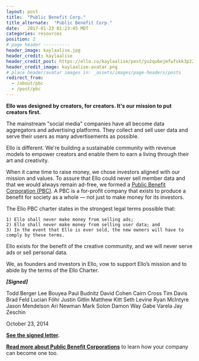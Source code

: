 ```yaml
---
layout: post
title:  "Public Benefit Corp."
title_alternate:  "Public Benefit Corp."
date:   2017-01-23 01:23:45 MDT
categories: resources
position: 2
# page header ----------
header_image: kaylaalise.jpg
header_credit: kaylaalise
header_credit_post: https://ello.co/kaylaalise/post/yu2qu6ejmfwfskk3p220wq
header_credit_image: kaylaalise-avatar.png
# place header/avatar images in: _assets/images/page-headers/posts
redirect_from:
  - /about/pbc
  - /post/pbc
---
```

**Ello was designed by creators, for creators. It's our mission to put creators first.**

The mainstream "social media" companies have all become data aggregators and advertising platforms. They collect and sell user data and serve their users as many advertisements as possible.

Ello is different. We're building a sustainable community with revenue models to empower creators and enable them to earn a living through their art and creativity.

When it came time to raise money, we chose investors aligned with our mission and values. To assure that Ello could never sell member data and that we would always remain ad-free, we formed a [Public Benefit Corporation (PBC)](http://benefitcorp.net/). A PBC is a for-profit company that exists to produce a benefit for society as a whole — not just to make money for its investors.

The Ello PBC charter states in the strongest legal terms possible that:

    1) Ello shall never make money from selling ads;
    2) Ello shall never make money from selling user data; and
    3) In the event that Ello is ever sold, the new owners will have to comply by these terms.

Ello exists for the benefit of the creative community, and we will never serve ads or sell  personal data.

We, as founders and investors in Ello, vow to support Ello’s mission and to abide by the terms of the Ello Charter.

**_[Signed]_**

Todd Berger
Lee Bouyea
Paul Budnitz
David Cohen
Cairn Cross
Tim Davis
Brad Feld
Lucian Föhr
Justin Gitlin
Matthew Kitt
Seth Levine
Ryan McIntyre
Jason Mendelson
Ari Newman
Mark Solon
Damon Way
Gabe Varela
Jay Zeschin

October 23, 2014

**[See the signed letter](/wtf/downloads/ello-pbc.pdf).**

**[Read more about Public Benefit Corporations](http://benefitcorp.net/)** to learn how your company can become one too.

